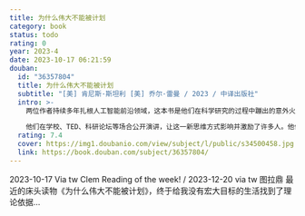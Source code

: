 ```yaml
---
title: 为什么伟大不能被计划
category: book
status: todo
rating: 0
year: 2023-4
date: 2023-10-17 06:21:59
douban:
  id: "36357804"
  title: 为什么伟大不能被计划
  subtitle: "[美] 肯尼斯·斯坦利 [美] 乔尔·雷曼 / 2023 / 中译出版社"
  intro: >-
    两位作者持续多年扎根人工智能前沿领域，这本书是他们在科学研究的过程中蹦出的意外火花。因为这一全新发现并不是直接回馈于他们本身所处的人工智能领域，而是“无心插柳”收获了对人类约定俗成的思维方式的全新颠覆。这一研究打破了人类世界延续多年、难以撼动的、依靠目标和计划成事的文化基因，真正开启了人类伟大创新的惊喜之旅。

    他们在学校、TED、科研论坛等场合公开演讲，让这一新思维方式影响并激励了许多人。他们自身也凭借写入本书的“寻宝者思维”“踏脚石模型”“新奇性探索”等具体思维方法，在人工智能研发领域取得了飞跃式的突破和进展，产生了一系列惠及人类的伟大创造。
  rating: 7.4
  cover: https://img1.doubanio.com/view/subject/l/public/s34500458.jpg
  link: https://book.douban.com/subject/36357804/
---
```


2023-10-17 Via tw Clem Reading of the week! / 2023-12-20 via tw 图拉鼎 最近的床头读物《为什么伟大不能被计划》，终于给我没有宏大目标的生活找到了理论依据…
